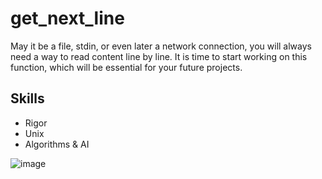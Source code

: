 # get_next_line

May it be a file, stdin, or even later a network connection, you will always need a way to read content line by line. It is time to start working on this function, which will be essential for your future projects.

## Skills
* Rigor
* Unix
* Algorithms & AI 

![image](https://user-images.githubusercontent.com/85964972/132258308-4a7ceea0-b212-4a51-a300-88c9bd1706ef.png)
